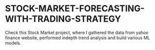 # STOCK-MARKET-FORECASTING-WITH-TRADING-STRATEGY
Check this Stock Market project, where I gathered the data from yahoo finance website, performed indepth trend analysis and build various ML models.

